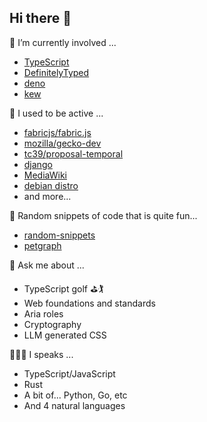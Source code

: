 ## Hi there 👋

🔭 I’m currently involved ...
- [TypeScript](https://github.com/microsoft/TypeScript)
- [DefinitelyTyped](https://github.com/DefinitelyTyped/DefinitelyTyped)
- [deno](https://github.com/denoland/deno)
- [kew](https://github.com/milkcask/kew)

🌱 I used to be active ...
- [fabricjs/fabric.js](https://github.com/fabricjs/fabric.js)
- [mozilla/gecko-dev](https://github.com/mozilla/gecko-dev)
- [tc39/proposal-temporal](https://github.com/tc39/proposal-temporal)
- [django](https://github.com/django/django)
- [MediaWiki](https://www.mediawiki.org/wiki/MediaWiki)
- [debian distro](https://www.debian.org)
- and more...

🤔 Random snippets of code that is quite fun...
- [random-snippets](https://github.com/milkcask/random-snippets)
- [petgraph](https://github.com/petgraph/petgraph)

💬 Ask me about ...
- TypeScript golf ⛳️🏌
- Web foundations and standards
- Aria roles
- Cryptography
- LLM generated CSS

👩🏻‍💻 I speaks ...
- TypeScript/JavaScript
- Rust
- A bit of... Python, Go, etc
- And 4 natural languages


<!--
**milkcask/milkcask** is a ✨ _special_ ✨ repository because its `README.md` (this file) appears on your GitHub profile.

Here are some ideas to get you started:

- 🔭 I’m currently working on ...
- 🌱 I’m currently learning ...
- 👯 I’m looking to collaborate on ...
- 🤔 I’m looking for help with ...
- 💬 Ask me about ...
- 📫 How to reach me: ...
- 😄 Pronouns: ...
- ⚡ Fun fact: ...
-->
